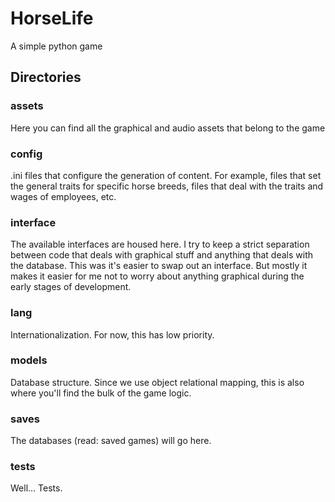 # HorseLife
A simple python game



## Directories

### assets
Here you can find all the graphical and audio assets that belong to the game

### config
.ini files that configure the generation of content. For example, files that 
set the general traits for specific horse breeds, files that deal with the
traits and wages of employees, etc.

### interface
The available interfaces are housed here. I try to keep a strict separation between
code that deals with graphical stuff and anything that deals with the database. This
was it's easier to swap out an interface. But mostly it makes it easier for me not to
worry about anything graphical during the early stages of development.

### lang
Internationalization. For now, this has low priority.

### models
Database structure. Since we use object relational mapping, this is also where you'll find the bulk of the game logic.

### saves
The databases (read: saved games) will go here.

### tests
Well... Tests.
